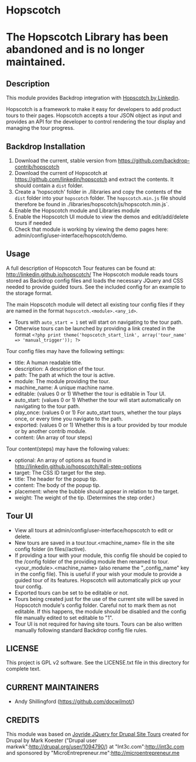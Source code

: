 Hopscotch
=======

The Hopscotch Library has been abandoned and is no longer maintained.
====================================================================

Description
-----------

This module provides Backdrop integration with [Hopscotch by Linkedin](http://linkedin.github.io/hopscotch/).

Hopscotch is a framework to make it easy for developers to add product tours to 
their pages. Hopscotch accepts a tour JSON object as input and provides an API 
for the developer to control rendering the tour display and managing the tour 
progress.


Backdrop Installation
---------------------

1. Download the current, stable version from https://github.com/backdrop-contrib/hopscotch
2. Download the current of Hopscotch at https://github.com/linkedin/hopscotch 
  and extract the contents. It should contain a `dist` folder.
3. Create a 'hopscotch' folder in ./libraries and copy the contents of the 
  `dist` folder into your `hopscotch` folder. The `hopscotch.min.js` file 
  should therefore be found in ./libraries/hopscotch/js/hopscotch.min.js`.
4. Enable the Hopscotch module and Libraries module
5. Enable the Hopscotch UI module to view the demos and edit/add/delete tours 
if needed
6. Check that module is working by viewing the demo pages here: admin/config/user-interface/hopscotch/demo.

Usage
-----

A full description of Hopscotch Tour features can be found at: 
http://linkedin.github.io/hopscotch/
The Hopscotch module reads tours stored as Backdrop config files and loads the 
necessary JQuery and CSS needed to provide guided tours. See the included config
for an example to the storage format.

The main Hopscotch module will detect all existing tour config files if they are
named in the format `hopscotch.<module>.<any_id>`. 

- Tours with `auto_start = 1` set will start on navigating to the tour path.
- Otherwise tours can be launched by providing a link created in the format
`<?php print theme('hopscotch_start_link', array('tour_name' => 'manual_trigger')); ?>`

Tour config files may have the following settings:
- title: A human readable title.
- description: A description of the tour.
- path: The path at which the tour is active.
- module: The module providing the tour.
- machine_name: A unique machine name.
- editable: (values 0 or 1) Whether the tour is editable in Tour UI.
- auto_start: (values 0 or 1) Whether the tour will start automatically on 
navigating to the 
  tour path.
- play_once: (values 0 or 1) For auto_start tours, whether the tour plays once,
  or every time you navigate to the path.
- exported: (values 0 or 1) Whether this is a tour provided by tour module or
  by another contrib module.
- content: (An array of tour steps)

Tour content(steps) may have the following values:
- optional: An array of options as found in http://linkedin.github.io/hopscotch/#all-step-options
- target: The CSS ID target for the step.
- title: The header for the popup tip.
- content: The body of the popup tip. 
- placement: where the bubble should appear in relation to the target.
- weight: The weight of the tip. (Determines the step order.)

Tour UI
-------
- View all tours at admin/config/user-interface/hopscotch to edit or delete.
- New tours are saved in a tour.tour.<machine_name> file in the site config 
folder (in files//active).
- If providing a tour with your module, this config file should be copied to 
the /config folder of the providing module then renamed to 
tour.<your_module>.<machine_name> (also rename the "_config_name" key in the 
config file).
This is useful if your wish your module to provide a guided tour of its 
features. Hopscotch will automatically pick up your tour config.
- Exported tours can be set to be editable or not.
- Tours being created just for the use of the current site will be saved in 
Hopscotch module's config folder. Careful not to mark them as not editable. If 
this happens, the module should be disabled and the config file manually edited 
to set editable to "1".
- Tour UI is not required for having site tours. Tours can be also written 
manually following standard Backdrop config file rules.

LICENSE
---------------    

This project is GPL v2 software. See the LICENSE.txt file in this directory 
for complete text.

CURRENT MAINTAINERS
---------------    

- Andy Shillingford (https://github.com/docwilmot/)

CREDITS   
--------------- 

This module was based on [Joyride JQuery for Drupal Site Tours](https://www.drupal.org/project/joyride) created for Drupal by Mark Koester 
("Drupal user markwk":http://drupal.org/user/1094790/) 
at "Int3c.com":http://int3c.com and 
sponsored by "MicroEntrepreneur.me":http://microentrepreneur.me 

